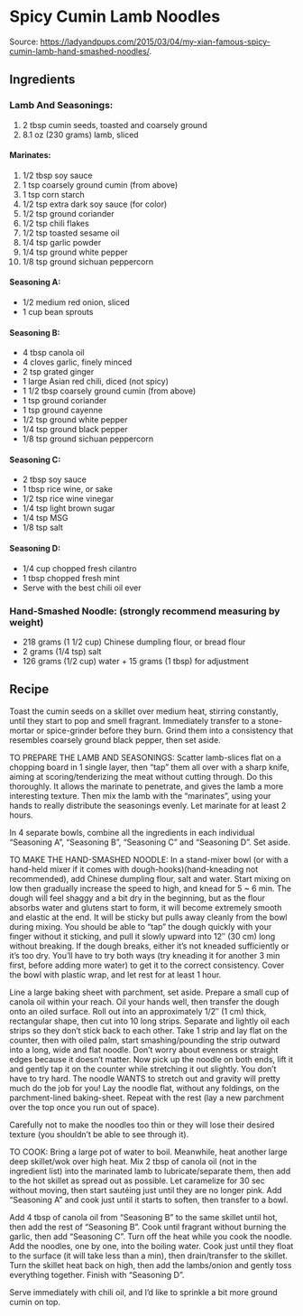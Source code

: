 # Spicy Cumin Lamb Noodles

Source: https://ladyandpups.com/2015/03/04/my-xian-famous-spicy-cumin-lamb-hand-smashed-noodles/.

## Ingredients

### Lamb And Seasonings:

1. 2 tbsp cumin seeds, toasted and coarsely ground
1. 8.1 oz (230 grams) lamb, sliced

#### Marinates:

1. 1/2 tbsp soy sauce
1. 1 tsp coarsely ground cumin (from above)
1. 1 tsp corn starch
1. 1/2 tsp extra dark soy sauce (for color)
1. 1/2 tsp ground coriander
1. 1/2 tsp chili flakes
1. 1/2 tsp toasted sesame oil
1. 1/4 tsp garlic powder
1. 1/4 tsp ground white pepper
1. 1/8 tsp ground sichuan peppercorn

#### Seasoning A:

- 1/2 medium red onion, sliced
- 1 cup bean sprouts

#### Seasoning B:

- 4 tbsp canola oil
- 4 cloves garlic, finely minced
- 2 tsp grated ginger
- 1 large Asian red chili, diced (not spicy)
- 1 1/2 tbsp coarsely ground cumin (from above)
- 1 tsp ground coriander
- 1 tsp ground cayenne
- 1/2 tsp ground white pepper
- 1/4 tsp ground black pepper
- 1/8 tsp ground sichuan peppercorn

#### Seasoning C:

- 2 tbsp soy sauce
- 1 tbsp rice wine, or sake
- 1/2 tsp rice wine vinegar
- 1/4 tsp light brown sugar
- 1/4 tsp MSG
- 1/8 tsp salt

#### Seasoning D:

- 1/4 cup chopped fresh cilantro
- 1 tbsp chopped fresh mint
- Serve with the best chili oil ever

### Hand-Smashed Noodle: (strongly recommend measuring by weight)

- 218 grams (1 1/2 cup) Chinese dumpling flour, or bread flour
- 2 grams (1/4 tsp) salt
- 126 grams (1/2 cup) water + 15 grams (1 tbsp) for adjustment

## Recipe

Toast the cumin seeds on a skillet over medium heat, stirring constantly, until they start to pop and smell fragrant.  Immediately transfer to a stone-mortar or spice-grinder before they burn.  Grind them into a consistency that resembles coarsely ground black pepper, then set aside.

TO PREPARE THE LAMB AND SEASONINGS:  Scatter lamb-slices flat on a chopping board in 1 single layer, then “tap” them all over with a sharp knife, aiming at scoring/tenderizing the meat without cutting through.  Do this thoroughly.  It allows the marinate to penetrate, and gives the lamb a more interesting texture.  Then mix the lamb with the “marinates”, using your hands to really distribute the seasonings evenly.  Let marinate for at least 2 hours.

In 4 separate bowls, combine all the ingredients in each individual “Seasoning A”, “Seasoning B”, “Seasoning C” and “Seasoning D”.  Set aside.

TO MAKE THE HAND-SMASHED NOODLE:  In a stand-mixer bowl (or with a hand-held mixer if it comes with dough-hooks)(hand-kneading not recommended), add  Chinese dumpling flour, salt and water.  Start mixing on low then gradually increase the speed to high, and knead for 5 ~ 6 min.  The dough will feel shaggy and a bit dry in the beginning, but as the flour absorbs water and glutens start to form, it will become extremely smooth and elastic at the end.  It will be sticky but pulls away cleanly from the bowl during mixing.  You should be able to “tap” the dough quickly with your finger without it sticking, and pull it slowly upward into 12″ (30 cm) long without breaking.  If the dough breaks, either it’s not kneaded sufficiently or it’s too dry.  You’ll have to try both ways (try kneading it for another 3 min first, before adding more water) to get it to the correct consistency.  Cover the bowl with plastic wrap, and let rest for at least 1 hour.

Line a large baking sheet with parchment, set aside.  Prepare a small cup of canola oil within your reach.  Oil your hands well, then transfer the dough onto an oiled surface.  Roll out into an approximately 1/2″ (1 cm) thick, rectangular shape, then cut into 10  long strips.  Separate and lightly oil each strips so they don’t stick back to each other.  Take 1 strip and lay flat on the counter, then with oiled palm, start smashing/pounding the strip outward into a long, wide and flat noodle.  Don’t worry about evenness or straight edges because it doesn’t matter.  Now pick up the noodle on both ends, lift it and gently tap it on the counter while stretching it out slightly.  You don’t have to try hard.  The noodle WANTS to stretch out and gravity will pretty much do the job for you!  Lay the noodle flat, without any foldings, on the parchment-lined baking-sheet.  Repeat with the rest (lay a new parchment over the top once you run out of space).

Carefully not to make the noodles too thin or they will lose their desired texture (you shouldn’t be able to see through it).

TO COOK:  Bring a large pot of water to boil.  Meanwhile, heat another large deep skillet/wok over high heat.  Mix 2 tbsp of canola oil (not in the ingredient list) into the marinated lamb to lubricate/separate them, then add to the hot skillet as spread out as possible.  Let caramelize for 30 sec without moving, then start sautéing just until they are no longer pink.  Add “Seasoning A” and cook just until it starts to soften, then transfer to a bowl.

Add 4 tbsp of canola oil from “Seasoning B” to the same skillet until hot, then add the rest of “Seasoning B”.  Cook until fragrant without burning the garlic, then add “Seasoning C”.  Turn off the heat while you cook the noodle.  Add the noodles, one by one, into the boiling water.  Cook just until they float to the surface (it will take less than a min), then drain/transfer to the skillet.  Turn the skillet heat back on high, then add the lambs/onion and gently toss everything together.  Finish with “Seasoning D”.

Serve immediately with chili oil, and I’d like to sprinkle a bit more ground cumin on top.